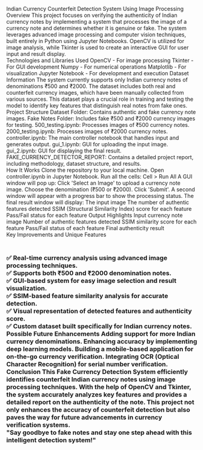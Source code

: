 Indian Currency Counterfeit Detection System Using Image Processing
Overview
This project focuses on verifying the authenticity of Indian currency notes by implementing a system that processes the image of a currency note and determines whether it is genuine or fake. The system leverages advanced image processing and computer vision techniques, built entirely in Python using Jupyter Notebooks. OpenCV is utilized for image analysis, while Tkinter is used to create an interactive GUI for user input and result display.
<br>
Technologies and Libraries Used
OpenCV - For image processing
Tkinter - For GUI development
Numpy - For numerical operations
Matplotlib - For visualization
Jupyter Notebook - For development and execution
Dataset Information
The system currently supports only Indian currency notes of denominations ₹500 and ₹2000. The dataset includes both real and counterfeit currency images, which have been manually collected from various sources. This dataset plays a crucial role in training and testing the model to identify key features that distinguish real notes from fake ones.
<br>
Project Structure
Dataset Folder: Contains authentic and fake currency note images.
Fake Notes Folder: Includes fake ₹500 and ₹2000 currency images for testing.
500_testing.ipynb: Processes images of ₹500 currency notes.
2000_testing.ipynb: Processes images of ₹2000 currency notes.
controller.ipynb: The main controller notebook that handles input and generates output.
gui_1.ipynb: GUI for uploading the input image.
gui_2.ipynb: GUI for displaying the final result.
FAKE_CURRENCY_DETECTOR_REPORT: Contains a detailed project report, including methodology, dataset structure, and results.
<br>
How It Works
Clone the repository to your local machine.
Open controller.ipynb in Jupyter Notebook.
Run all the cells:
Cell > Run All
A GUI window will pop up:
Click 'Select an Image' to upload a currency note image.
Choose the denomination (₹500 or ₹2000).
Click 'Submit'.
A second window will appear with a progress bar to show the processing status.
The final result window will display:
The input image
The number of authentic features detected
SSIM (Structural Similarity Index) score for each feature
Pass/Fail status for each feature
Output Highlights
Input currency note image
Number of authentic features detected
SSIM similarity score for each feature
Pass/Fail status of each feature
Final authenticity result
<br>
Key Improvements and Unique Features <h3>
<br>
✅ Real-time currency analysis using advanced image processing techniques.
<br>
✅ Supports both ₹500 and ₹2000 denomination notes.
<br>
✅ GUI-based system for easy image selection and result visualization.
<br>
✅ SSIM-based feature similarity analysis for accurate detection.
<br>
✅ Visual representation of detected features and authenticity score.
<br>
✅ Custom dataset built specifically for Indian currency notes.
<br>
Possible Future Enhancements
Adding support for more Indian currency denominations.
Enhancing accuracy by implementing deep learning models.
Building a mobile-based application for on-the-go currency verification.
Integrating OCR (Optical Character Recognition) for serial number verification.
<br>
Conclusion
This Fake Currency Detection System efficiently identifies counterfeit Indian currency notes using image processing techniques. With the help of OpenCV and Tkinter, the system accurately analyzes key features and provides a detailed report on the authenticity of the note. This project not only enhances the accuracy of counterfeit detection but also paves the way for future advancements in currency verification systems.
<br>
"Say goodbye to fake notes and stay one step ahead with this intelligent detection system!"

